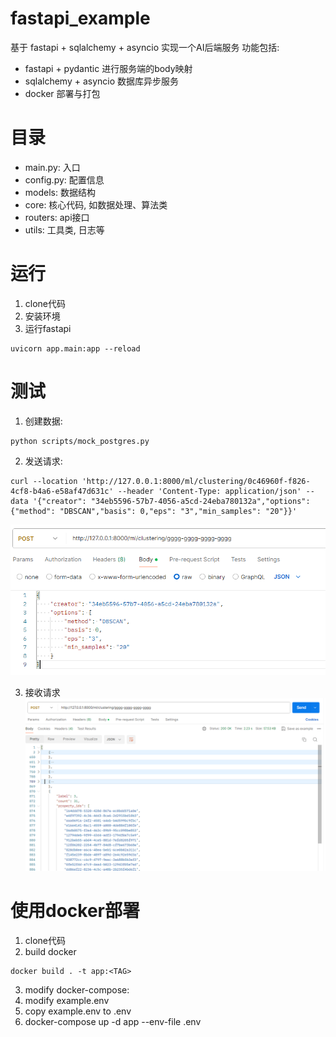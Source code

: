 # fastapi_example
基于 fastapi + sqlalchemy + asyncio 实现一个AI后端服务
功能包括:
- fastapi + pydantic 进行服务端的body映射
- sqlalchemy + asyncio 数据库异步服务
- docker 部署与打包

# 目录
- main.py: 入口
- config.py: 配置信息
- models: 数据结构
- core: 核心代码, 如数据处理、算法类
- routers: api接口
- utils: 工具类, 日志等

# 运行

1. clone代码
2. 安装环境
3. 运行fastapi
```shell
uvicorn app.main:app --reload
```

# 测试
1. 创建数据:
```shell
python scripts/mock_postgres.py
```

2. 发送请求:
```shell
curl --location 'http://127.0.0.1:8000/ml/clustering/0c46960f-f826-4cf8-b4a6-e58af47d631c' --header 'Content-Type: application/json' --data '{"creator": "34eb5596-57b7-4056-a5cd-24eba780132a","options": {"method": "DBSCAN","basis": 0,"eps": "3","min_samples": "20"}}'
```
![request](./imgs/post-request.png)

3. 接收请求
![response](./imgs/post-response.png)

# 使用docker部署
1. clone代码
2. build docker
```shell
docker build . -t app:<TAG>
```
3. modify docker-compose: <TAG>
4. modify example.env
5. copy example.env to .env
6. docker-compose up -d app --env-file .env